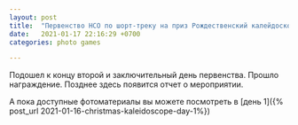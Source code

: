 ```yaml
---
layout: post
title:  "Первенство НСО по шорт-треку на приз Рождественский калейдоскоп. День 2"
date:   2021-01-17 22:16:29 +0700
categories: photo games

---
```

Подошел к концу второй и заключительный день первенства. Прошло награждение.
Позднее здесь появится отчет о мероприятии.

А пока доступные фотоматериалы вы можете посмотреть в [день 1]({% post_url 2021-01-16-christmas-kaleidoscope-day-1%})

